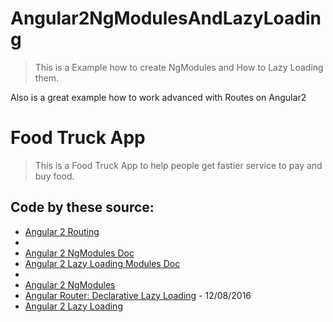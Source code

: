 # Angular2NgModulesAndLazyLoading

> This is a Example how to create NgModules and How to Lazy Loading them.

Also is a great example how to work advanced with Routes on Angular2

# Food Truck App

> This is a Food Truck App to help people get fastier service to pay and buy food.

## Code by these source:

* [Angular 2 Routing](https://school.scotch.io/routing-angular-2-applications)
*
* [Angular 2 NgModules Doc](https://angular.io/docs/ts/latest/guide/ngmodule.html)
* [Angular 2 Lazy Loading Modules Doc](https://angular.io/docs/ts/latest/guide/ngmodule.html#!#lazy-load)
*
* [Angular 2 NgModules](http://slides.com/leosvelperez/ng2-ngmodules#/) 
* [Angular Router: Declarative Lazy Loading](https://vsavkin.com/angular-router-declarative-lazy-loading-7071d1f203ee#.3z9thp79s) - 12/08/2016
* [Angular 2 Lazy Loading](http://slides.com/leosvelperez/ng2-lazy-loading#/)

